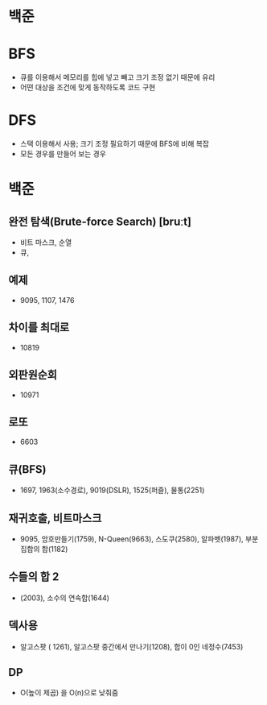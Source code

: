 # 백준

# BFS
* 큐를 이용해서 메모리를 힙에 넣고 빼고 크기 조정 없기 때문에 유리
* 어떤 대상을 조건에 맞게 동작하도록 코드 구현

# DFS
* 스택 이용해서 사용; 크기 조정 필요하기 때문에 BFS에 비해 복잡
* 모든 경우를 만들어 보는 경우

# 백준
## 완전 탐색(Brute-force Search)  [bruːt]  
* 비트 마스크, 순열
* 큐, 

## 예제
* 9095, 1107, 1476


## 차이를 최대로
* 10819

## 외판원순회
* 10971

## 로또
* 6603

## 큐(BFS)
* 1697, 1963(소수경로), 9019(DSLR), 1525(퍼즐), 물통(2251)

## 재귀호출, 비트마스크
* 9095, 암호만들기(1759), N-Queen(9663), 스도쿠(2580), 알파벳(1987), 부분집합의 합(1182)

## 수들의 합 2
* (2003), 소수의 연속합(1644)

## 덱사용 
* 알고스팟 ( 1261), 알고스팟 중간에서 만나기(1208), 합이 0인 네정수(7453)


## DP
* O(높이 제곱) 을 O(n)으로 낮춰줌
